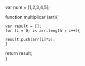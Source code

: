 

var num = [1,2,3,4,5];

function multiplicar (arr){
	
	var result = [];
	for (i = 0; i< arr.length ; i++){
	
	result.push(arr[i]*5);
	}

return result;	
}